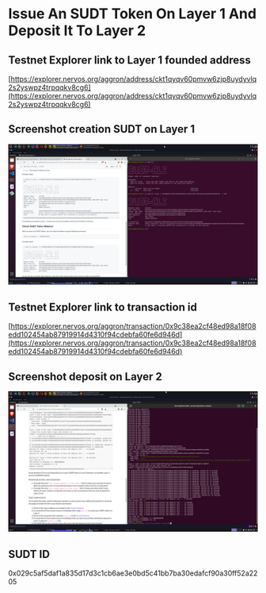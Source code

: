 # Issue An SUDT Token On Layer 1 And Deposit It To Layer 2

## Testnet Explorer link to Layer 1 founded address
[https://explorer.nervos.org/aggron/address/ckt1qyqv60pmvw6zjp8uydyvlq2s2yswpz4trpqqkv8cg6](https://explorer.nervos.org/aggron/address/ckt1qyqv60pmvw6zjp8uydyvlq2s2yswpz4trpqqkv8cg6)

## Screenshot creation SUDT on Layer 1
![screenshot creation SUDT on Layer 1](./screenshot-sudt-creation.png)


## Testnet Explorer link to transaction id
[https://explorer.nervos.org/aggron/transaction/0x9c38ea2cf48ed98a18f08edd102454ab87919914d4310f94cdebfa60fe6d946d](https://explorer.nervos.org/aggron/transaction/0x9c38ea2cf48ed98a18f08edd102454ab87919914d4310f94cdebfa60fe6d946d)

## Screenshot deposit on Layer 2
![screenshot deposit on Layer 2](./screenshot-deposit-layer-2.png)

## SUDT ID
0x029c5af5daf1a835d17d3c1cb6ae3e0bd5c41bb7ba30edafcf90a30ff52a2205
